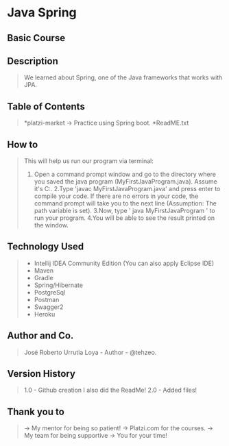 # Java Spring
## Basic Course

## Description
>We learned about Spring, one of the Java frameworks that works with JPA.  

## Table of Contents
> *platzi-market
>   -> Practice using Spring boot.
> *ReadME.txt

## How to
> This will help us run our program via terminal:
>  1. Open a command prompt window and go to the directory where you saved the java program (MyFirstJavaProgram.java). Assume it's C:\.
>  2.Type 'javac MyFirstJavaProgram.java' and press enter to compile your code. If there are no errors in your code, the command prompt will take you to the next line      (Assumption: The path variable is set).
>  3.Now, type ' java MyFirstJavaProgram ' to run your program.
>  4.You will be able to see the result printed on the window.

## Technology Used
> * Intellij IDEA Community Edition (You can also apply Eclipse IDE)
> * Maven
> * Gradle
> * Spring/Hibernate
> * PostgreSql
> * Postman
> * Swagger2
> * Heroku

## Author and Co.
> José Roberto Urrutia Loya - Author - @tehzeo.
 
## Version History
> 1.0 - Github creation I also did the ReadMe!
> 2.0 - Added files! 

## Thank you to
> -> My mentor for being so patient!
> -> Platzi.com for the courses.
> -> My team for being supportive
> -> You for your time! 
